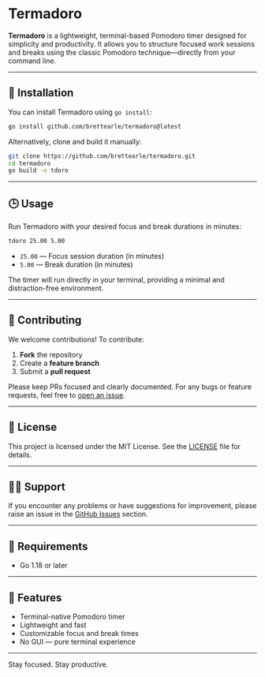 
# Termadoro

**Termadoro** is a lightweight, terminal-based Pomodoro timer designed for simplicity and productivity. It allows you to structure focused work sessions and breaks using the classic Pomodoro technique—directly from your command line.

---

## 🚀 Installation

You can install Termadoro using `go install`:

```bash
go install github.com/brettearle/termadoro@latest
```

Alternatively, clone and build it manually:

```bash
git clone https://github.com/brettearle/termadoro.git
cd termadoro
go build -o tdoro
```

---

## 🕒 Usage

Run Termadoro with your desired focus and break durations in minutes:

```bash
tdoro 25.00 5.00
```

- `25.00` — Focus session duration (in minutes)
- `5.00` — Break duration (in minutes)

The timer will run directly in your terminal, providing a minimal and distraction-free environment.

---

## 🤝 Contributing

We welcome contributions! To contribute:

1. **Fork** the repository
2. Create a **feature branch**
3. Submit a **pull request**

Please keep PRs focused and clearly documented. For any bugs or feature requests, feel free to [open an issue](https://github.com/brettearle/termadoro/issues).

---

## 📄 License

This project is licensed under the MIT License. See the [LICENSE](LICENSE) file for details.

---

## 🙋‍♂️ Support

If you encounter any problems or have suggestions for improvement, please raise an issue in the [GitHub Issues](https://github.com/brettearle/termadoro/issues) section.

---

## 🔧 Requirements

- Go 1.18 or later

---

## 📌 Features

- Terminal-native Pomodoro timer
- Lightweight and fast
- Customizable focus and break times
- No GUI — pure terminal experience

---

Stay focused. Stay productive.
